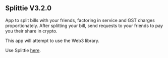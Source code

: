 ## Splittie V3.2.0

App to split bills with your friends, factoring in service and GST charges proportionately. After splitting your bill, send requests to your friends to pay you their share in crypto.

This app will attempt to use the Web3 library.

Use Splittie [here](https://splittie-v1.web.app/).
